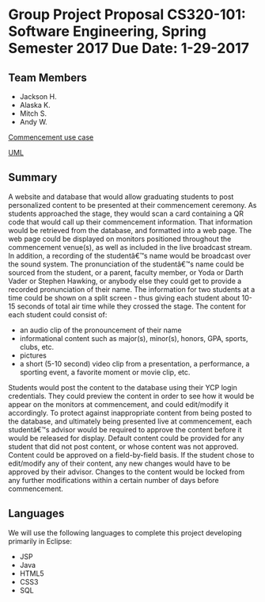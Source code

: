 # Group Project Proposal CS320-101: Software Engineering, Spring Semester 2017 Due Date: 1-29-2017 

## Team Members
* Jackson H.
* Alaska K.
* Mitch S.
* Andy W.

[Commencement use case](./Commencement.Use.md)

[UML](./teamUML.md)

## Summary
A website and database that would allow graduating students to post personalized content to be presented at their commencement ceremony. As students approached the stage, they would scan a card containing a QR code that would call up their commencement information. That information would be retrieved from the database, and formatted into a web page. The web page could be displayed on monitors positioned throughout the commencement venue(s), as well as included in the live broadcast stream. In addition, a recording of the studentâ€™s name would be broadcast over the sound system. The pronunciation of the studentâ€™s name could be sourced from the student, or a parent, faculty member, or Yoda or Darth Vader or Stephen Hawking, or anybody else they could get to provide a recorded pronunciation of their name.
The information for two students at a time could be shown on a split screen - thus giving each student about 10-15 seconds of total air time while they crossed the stage.
The content for each student could consist of:

* an audio clip of the pronouncement of their name
* informational content such as major(s), minor(s), honors, GPA, sports, clubs, etc.
* pictures
* a short (5-10 second) video clip from a presentation, a performance, a sporting event, a favorite moment or movie clip, etc.

Students would post the content to the database using their YCP login credentials. They could preview the content in order to see how it would be appear on the monitors at commencement, and could edit/modify it accordingly. To protect against inappropriate content from being posted to the database, and ultimately being presented live at commencement, each studentâ€™s advisor would be required to approve the content before it would be released for display. Default content could be provided for any student that did not post content, or whose content was not approved. Content could be approved on a field-by-field basis. If the student chose to edit/modify any of their content, any new changes would have to be approved by their advisor. Changes to the content would be locked from any further modifications within a certain number of days before commencement.

## Languages
We will use the following languages to complete this project developing primarily in Eclipse:

* JSP
* Java
* HTML5
* CSS3
* SQL
